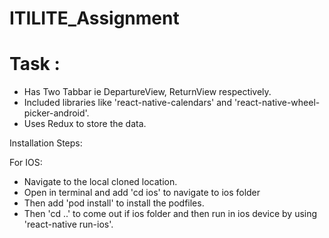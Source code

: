 # ITILITE_Assignment

# Task :

* Has Two Tabbar ie DepartureView, ReturnView respectively.
* Included libraries like 'react-native-calendars' and 'react-native-wheel-picker-android'.
* Uses Redux to store the data.

Installation Steps:

For IOS:

* Navigate to the local cloned location.
* Open in terminal and add 'cd ios' to navigate to ios folder
* Then add 'pod install' to install the podfiles.
* Then 'cd ..' to come out if ios folder and then run in ios device by using 'react-native run-ios'.
